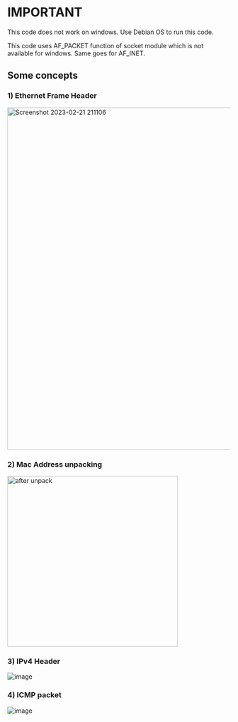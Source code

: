 # IMPORTANT #
This code does not work on windows. Use Debian OS to run this code.

This code uses AF_PACKET function of socket module which is not available for windows.
Same goes for AF_INET.



## Some concepts ##

### 1) Ethernet Frame Header

<img width="772" alt="Screenshot 2023-02-21 211106" src="https://user-images.githubusercontent.com/72330781/232037131-961230ed-61d4-4563-b6d1-fec2afb14dce.png">


### 2) Mac Address unpacking

<img width="385" alt="after unpack" src="https://user-images.githubusercontent.com/72330781/232037208-6bfa6f90-e7c5-4384-a0d0-d12c4cd6d2f7.png">


### 3) IPv4 Header
![image](https://user-images.githubusercontent.com/72330781/232037926-6aa54b29-cc71-474c-b19e-9eaf345d442d.png)


### 4) ICMP packet
![image](https://user-images.githubusercontent.com/72330781/232047683-196dedc8-ed1a-4f32-8df4-72a254666e85.png)

